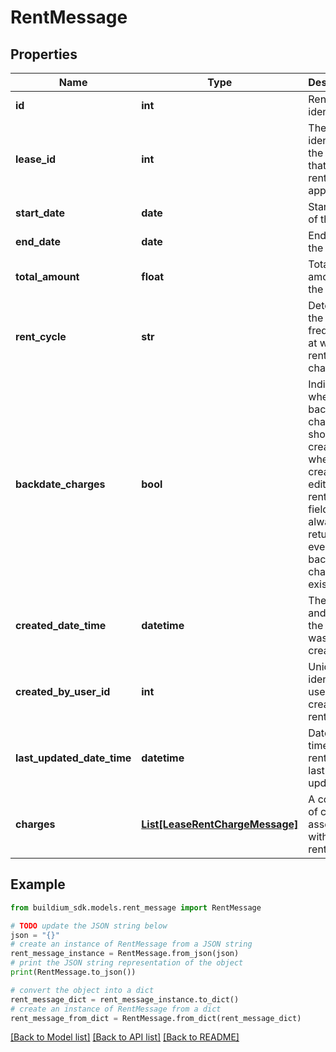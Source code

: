 # RentMessage


## Properties

Name | Type | Description | Notes
------------ | ------------- | ------------- | -------------
**id** | **int** | Rent unique identifier. | [optional] 
**lease_id** | **int** | The unique identifier of the lease that the rent will be applied to. | [optional] 
**start_date** | **date** | Start date of the rent. | [optional] 
**end_date** | **date** | End date of the rent. | [optional] 
**total_amount** | **float** | Total amount of the rent. | [optional] 
**rent_cycle** | **str** | Determines the frequency at which rent is charged. | [optional] 
**backdate_charges** | **bool** | Indicates whether backdated charges should be created when creating or editing rents. This field will always return false, even if backdated charges exist. | [optional] 
**created_date_time** | **datetime** | The date and time the rent was created. | [optional] 
**created_by_user_id** | **int** | Unique identifier of user that created the rent. | [optional] 
**last_updated_date_time** | **datetime** | Date and time the rent was last updated. | [optional] 
**charges** | [**List[LeaseRentChargeMessage]**](LeaseRentChargeMessage.md) | A collection of charges associated with the rent. | [optional] 

## Example

```python
from buildium_sdk.models.rent_message import RentMessage

# TODO update the JSON string below
json = "{}"
# create an instance of RentMessage from a JSON string
rent_message_instance = RentMessage.from_json(json)
# print the JSON string representation of the object
print(RentMessage.to_json())

# convert the object into a dict
rent_message_dict = rent_message_instance.to_dict()
# create an instance of RentMessage from a dict
rent_message_from_dict = RentMessage.from_dict(rent_message_dict)
```
[[Back to Model list]](../README.md#documentation-for-models) [[Back to API list]](../README.md#documentation-for-api-endpoints) [[Back to README]](../README.md)


